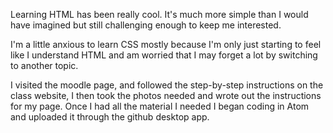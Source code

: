 Learning HTML has been really cool. It's much more simple than I would have imagined but still challenging enough to keep me interested.

I'm a little anxious to learn CSS mostly because I'm only just starting to feel like I understand HTML and am worried that I may forget a lot by switching to another topic.

I visited the moodle page, and followed the step-by-step instructions on the class website, I then took the photos needed and wrote out the instructions for my page. Once I had all the material I needed I began coding in Atom and uploaded it through the github desktop app. 
